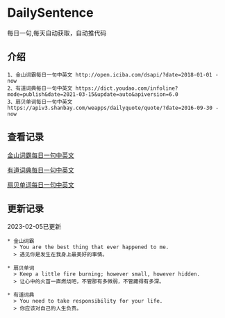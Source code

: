 # DailySentence

每日一句,每天自动获取，自动推代码

## 介绍

```
1、金山词霸每日一句中英文 http://open.iciba.com/dsapi/?date=2018-01-01 - now
2、有道词典每日一句中英文 https://dict.youdao.com/infoline?mode=publish&date=2021-03-15&update=auto&apiversion=6.0
3、扇贝单词每日一句中英文 https://apiv3.shanbay.com/weapps/dailyquote/quote/?date=2016-09-30 - now
```

## 查看记录

[金山词霸每日一句中英文](./data/iciba/)

[有道词典每日一句中英文](./data/youdao/)

[扇贝单词每日一句中英文](./data/shanbay/)

## 更新记录
2023-02-05已更新 
```
* 金山词霸
  > You are the best thing that ever happened to me.
  > 遇见你是发生在我身上最美好的事情。

* 扇贝单词
  > Keep a little fire burning; however small, however hidden.
  > 让心中的火苗一直燃烧吧，不管那有多微弱，不管藏得有多深。

* 有道词典
  > You need to take responsibility for your life.
  > 你应该对自己的人生负责。

```
